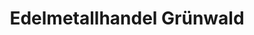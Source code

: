 ---
title: "Edelmetallhandel Grünwald"
url: /wiesbaden/edelmetallhandel-gruenwald/
shop: Gebrauchtwaren
---